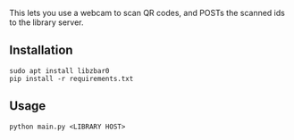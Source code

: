 This lets you use a webcam to scan QR codes, and POSTs the scanned ids to the library server.


## Installation

```
sudo apt install libzbar0
pip install -r requirements.txt
```

## Usage

```
python main.py <LIBRARY HOST>
```
